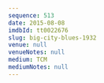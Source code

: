 ```yaml
---
sequence: 513
date: 2015-08-08
imdbId: tt0022676
slug: big-city-blues-1932
venue: null
venueNotes: null
medium: TCM
mediumNotes: null
---
```

